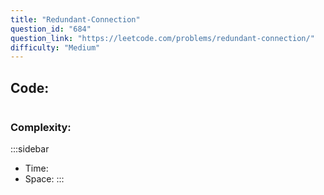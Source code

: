 ```yaml
---
title: "Redundant-Connection"
question_id: "684"
question_link: "https://leetcode.com/problems/redundant-connection/"
difficulty: "Medium"
---
```


## Code<span>:</span>

```{.cpp}

```

### Complexity<span>:</span>

:::sidebar
- Time:
- Space:
:::
